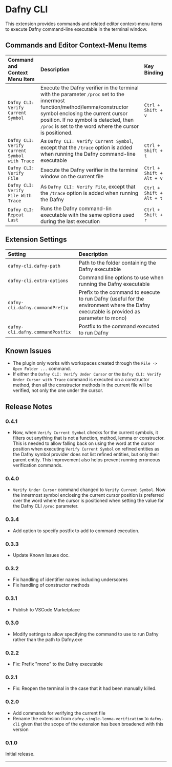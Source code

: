 # Dafny CLI

This extension provides commands and related editor context-menu items to execute Dafny command-line executable in the terminal window.

## Commands and Editor Context-Menu Items

|Command and Context Menu Item| Description|Key Binding|
|:----------------------|:-----------|:---|
|`Dafny CLI: Verify Current Symbol`| Execute the Dafny verifier in the terminal with the parameter `/proc` set to the innermost function/method/lemma/constructor symbol enclosing the current cursor position. If no symbol is detected, then `/proc` is set to the word where the cursor is positioned. |`Ctrl + Shift + v`|
|`Dafny CLI: Verify Current Symbol with Trace`| As `Dafny CLI: Verify Current Symbol`, except that the `/trace` option is added when running the Dafny command-line executable|`Ctrl + Shift + t`|
|`Dafny CLI: Verify File`|Execute the Dafny verifier in the terminal window on the current file| `Ctrl + Shift + Alt + v`|
|`Dafny CLI: Verify File With Trace`|As `Dafny CLI: Verify File`, except that the `/trace` option is added when running the Dafny| `Ctrl + Shift + Alt + t`|
|`Dafny CLI: Repeat Last`| Runs the Dafny command-lin executable with the same options used during the last execution|`Ctrl + Shift + r`|

## Extension Settings

|Setting| Description|
|:----------------------|:-----------|
|`dafny-cli.dafny-path`|Path to the folder containing the Dafny executable|
|`dafny-cli.extra-options`| Command line options to use when running the Dafny executable|
|`dafny-cli.dafny.commandPrefix`|Prefix to the command to execute to run Dafny (useful for the environment where the Dafny executable is provided as parameter to mono)|
|`dafny-cli.dafny.commandPostfix`|Postfix to the command executed to run Dafny|

## Known Issues

- The plugin only works with workspaces created through the `File -> Open Folder ...` command.
- If either the `Dafny CLI: Verify Under Cursor` or the `Dafny CLI: Verify Under Cursor with Trace` command is executed on a constructor method, then all the constructor methods in the current file will be verified, not only the one under the cursor.

## Release Notes

### 0.4.1

- Now, when `Verify Current Symbol` checks for the current symbols, it filters out anything that is not a function, method, lemma or constructor. This is needed to allow falling back on using the word at the cursor position when executing `Verify Current Symbol` on refined entities as the Dafny symbol provider does not list refined entities, but only their parent entity.  This improvement also helps prevent running erroneous verification commands.

### 0.4.0

- `Verify Under Cursor` command changed to `Verify Current Symbol`. Now the innermost symbol enclosing the current cursor position is preferred over the word where the cursor is positioned when setting the value for the Dafny CLI `/proc` parameter.

### 0.3.4

- Add option to specify postfix to add to command execution.

### 0.3.3

- Update Known Issues doc.

### 0.3.2

- Fix handling of identifier names including underscores
- Fix handling of constructor methods

### 0.3.1

- Publish to VSCode Marketplace

### 0.3.0

- Modify settings to allow specifying the command to use to run Dafny rather than the path to Dafny.exe

### 0.2.2

- Fix: Prefix "mono" to the Dafny executable

### 0.2.1

- Fix: Reopen the terminal in the case that it had been manually killed.

### 0.2.0

- Add commands for verifying the current file
- Rename the extension from `dafny-single-lemma-verification` to `dafny-cli` given that the scope of the extension has been broadened with this version

### 0.1.0

Initial release.

-----------------------------------------------------------------------------------------------------------
